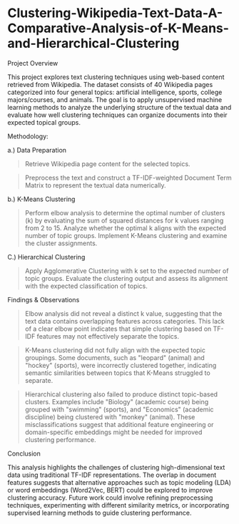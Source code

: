 # Clustering-Wikipedia-Text-Data-A-Comparative-Analysis-of-K-Means-and-Hierarchical-Clustering

Project Overview

This project explores text clustering techniques using web-based content retrieved from Wikipedia. The dataset consists of 40 Wikipedia pages categorized into four general topics: artificial intelligence, sports, college majors/courses, and animals. The goal is to apply unsupervised machine learning methods to analyze the underlying structure of the textual data and evaluate how well clustering techniques can organize documents into their expected topical groups.

Methodology:

a.) Data Preparation

> Retrieve Wikipedia page content for the selected topics.

> Preprocess the text and construct a TF-IDF-weighted Document Term Matrix to represent the textual data numerically.

b.) K-Means Clustering

> Perform elbow analysis to determine the optimal number of clusters (k) by evaluating the sum of squared distances for k values ranging from 2 to 15.
> Analyze whether the optimal k aligns with the expected number of topic groups.
> Implement K-Means clustering and examine the cluster assignments.

C.) Hierarchical Clustering

> Apply Agglomerative Clustering with k set to the expected number of topic groups.
> Evaluate the clustering output and assess its alignment with the expected classification of topics.

Findings & Observations

> Elbow analysis did not reveal a distinct k value, suggesting that the text data contains overlapping features across categories. This lack of a clear elbow point indicates that simple clustering based on TF-IDF features may not effectively separate the topics.

> K-Means clustering did not fully align with the expected topic groupings. Some documents, such as "leopard" (animal) and "hockey" (sports), were incorrectly clustered together, indicating semantic similarities between topics that K-Means struggled to separate.

> Hierarchical clustering also failed to produce distinct topic-based clusters. Examples include "Biology" (academic course) being grouped with "swimming" (sports), and "Economics" (academic discipline) being clustered with "monkey" (animal). These misclassifications suggest that additional feature engineering or domain-specific embeddings might be needed for improved clustering performance.

Conclusion

This analysis highlights the challenges of clustering high-dimensional text data using traditional TF-IDF representations. The overlap in document features suggests that alternative approaches such as topic modeling (LDA) or word embeddings (Word2Vec, BERT) could be explored to improve clustering accuracy. Future work could involve refining preprocessing techniques, experimenting with different similarity metrics, or incorporating supervised learning methods to guide clustering performance.
